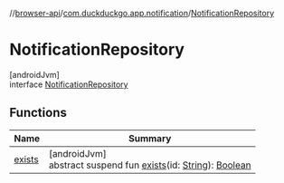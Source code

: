 //[browser-api](../../../index.md)/[com.duckduckgo.app.notification](../index.md)/[NotificationRepository](index.md)

# NotificationRepository

[androidJvm]\
interface [NotificationRepository](index.md)

## Functions

| Name | Summary |
|---|---|
| [exists](exists.md) | [androidJvm]<br>abstract suspend fun [exists](exists.md)(id: [String](https://kotlinlang.org/api/latest/jvm/stdlib/kotlin/-string/index.html)): [Boolean](https://kotlinlang.org/api/latest/jvm/stdlib/kotlin/-boolean/index.html) |
